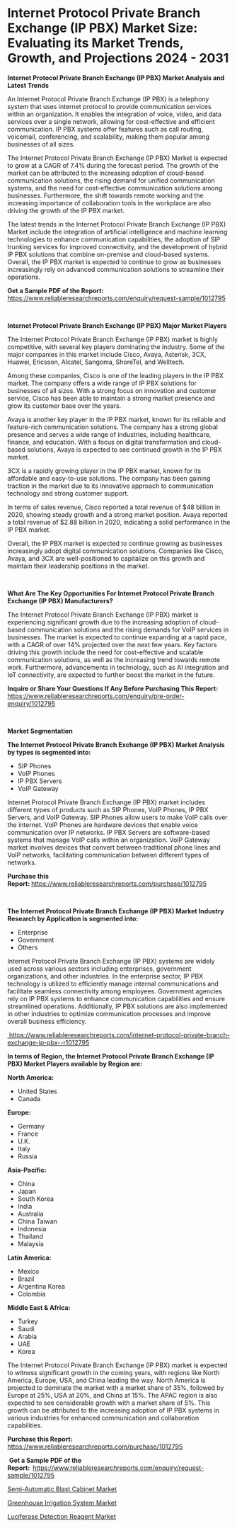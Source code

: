 <p><h1>Internet Protocol Private Branch Exchange (IP PBX) Market Size: Evaluating its Market Trends, Growth, and Projections 2024 - 2031</h1></p><p><strong>Internet Protocol Private Branch Exchange (IP PBX) Market Analysis and Latest Trends</strong></p>
<p><p>An Internet Protocol Private Branch Exchange (IP PBX) is a telephony system that uses internet protocol to provide communication services within an organization. It enables the integration of voice, video, and data services over a single network, allowing for cost-effective and efficient communication. IP PBX systems offer features such as call routing, voicemail, conferencing, and scalability, making them popular among businesses of all sizes.</p><p>The Internet Protocol Private Branch Exchange (IP PBX) Market is expected to grow at a CAGR of 7.4% during the forecast period. The growth of the market can be attributed to the increasing adoption of cloud-based communication solutions, the rising demand for unified communication systems, and the need for cost-effective communication solutions among businesses. Furthermore, the shift towards remote working and the increasing importance of collaboration tools in the workplace are also driving the growth of the IP PBX market.</p><p>The latest trends in the Internet Protocol Private Branch Exchange (IP PBX) Market include the integration of artificial intelligence and machine learning technologies to enhance communication capabilities, the adoption of SIP trunking services for improved connectivity, and the development of hybrid IP PBX solutions that combine on-premise and cloud-based systems. Overall, the IP PBX market is expected to continue to grow as businesses increasingly rely on advanced communication solutions to streamline their operations.</p></p>
<p><strong>Get a Sample PDF of the Report:&nbsp;</strong> <a href="https://www.reliableresearchreports.com/enquiry/request-sample/1012795">https://www.reliableresearchreports.com/enquiry/request-sample/1012795</a></p>
<p>&nbsp;</p>
<p><strong>Internet Protocol Private Branch Exchange (IP PBX) Major Market Players</strong></p>
<p><p>The Internet Protocol Private Branch Exchange (IP PBX) market is highly competitive, with several key players dominating the industry. Some of the major companies in this market include Cisco, Avaya, Asterisk, 3CX, Huawei, Ericsson, Alcatel, Sangoma, ShoreTel, and Welltech.</p><p>Among these companies, Cisco is one of the leading players in the IP PBX market. The company offers a wide range of IP PBX solutions for businesses of all sizes. With a strong focus on innovation and customer service, Cisco has been able to maintain a strong market presence and grow its customer base over the years.</p><p>Avaya is another key player in the IP PBX market, known for its reliable and feature-rich communication solutions. The company has a strong global presence and serves a wide range of industries, including healthcare, finance, and education. With a focus on digital transformation and cloud-based solutions, Avaya is expected to see continued growth in the IP PBX market.</p><p>3CX is a rapidly growing player in the IP PBX market, known for its affordable and easy-to-use solutions. The company has been gaining traction in the market due to its innovative approach to communication technology and strong customer support.</p><p>In terms of sales revenue, Cisco reported a total revenue of $48 billion in 2020, showing steady growth and a strong market position. Avaya reported a total revenue of $2.88 billion in 2020, indicating a solid performance in the IP PBX market.</p><p>Overall, the IP PBX market is expected to continue growing as businesses increasingly adopt digital communication solutions. Companies like Cisco, Avaya, and 3CX are well-positioned to capitalize on this growth and maintain their leadership positions in the market.</p></p>
<p>&nbsp;</p>
<p><strong>What Are The Key Opportunities For Internet Protocol Private Branch Exchange (IP PBX) Manufacturers?</strong></p>
<p><p>The Internet Protocol Private Branch Exchange (IP PBX) market is experiencing significant growth due to the increasing adoption of cloud-based communication solutions and the rising demands for VoIP services in businesses. The market is expected to continue expanding at a rapid pace, with a CAGR of over 14% projected over the next few years. Key factors driving this growth include the need for cost-effective and scalable communication solutions, as well as the increasing trend towards remote work. Furthermore, advancements in technology, such as AI integration and IoT connectivity, are expected to further boost the market in the future.</p></p>
<p><strong>Inquire or Share Your Questions If Any Before Purchasing This Report:</strong> <a href="https://www.reliableresearchreports.com/enquiry/pre-order-enquiry/1012795">https://www.reliableresearchreports.com/enquiry/pre-order-enquiry/1012795</a></p>
<p>&nbsp;</p>
<p><strong>Market Segmentation</strong></p>
<p><strong>The Internet Protocol Private Branch Exchange (IP PBX) Market Analysis by types is segmented into:</strong></p>
<p><ul><li>SIP Phones</li><li>VoIP Phones</li><li>IP PBX Servers</li><li>VoIP Gateway</li></ul></p>
<p><p>Internet Protocol Private Branch Exchange (IP PBX) market includes different types of products such as SIP Phones, VoIP Phones, IP PBX Servers, and VoIP Gateway. SIP Phones allow users to make VoIP calls over the internet. VoIP Phones are hardware devices that enable voice communication over IP networks. IP PBX Servers are software-based systems that manage VoIP calls within an organization. VoIP Gateway market involves devices that convert between traditional phone lines and VoIP networks, facilitating communication between different types of networks.</p></p>
<p><strong>Purchase this Report:&nbsp;</strong><a href="https://www.reliableresearchreports.com/purchase/1012795">https://www.reliableresearchreports.com/purchase/1012795</a></p>
<p>&nbsp;</p>
<p><strong>The Internet Protocol Private Branch Exchange (IP PBX) Market Industry Research by Application is segmented into:</strong></p>
<p><ul><li>Enterprise</li><li>Government</li><li>Others</li></ul></p>
<p><p>Internet Protocol Private Branch Exchange (IP PBX) systems are widely used across various sectors including enterprises, government organizations, and other industries. In the enterprise sector, IP PBX technology is utilized to efficiently manage internal communications and facilitate seamless connectivity among employees. Government agencies rely on IP PBX systems to enhance communication capabilities and ensure streamlined operations. Additionally, IP PBX solutions are also implemented in other industries to optimize communication processes and improve overall business efficiency.</p></p>
<p><a href="https://www.reliableresearchreports.com/internet-protocol-private-branch-exchange-ip-pbx--r1012795">&nbsp;https://www.reliableresearchreports.com/internet-protocol-private-branch-exchange-ip-pbx--r1012795</a></p>
<p><strong>In terms of Region, the Internet Protocol Private Branch Exchange (IP PBX) Market Players available by Region are:</strong></p>
<p>
    <p> <strong> North America: </strong>
        <ul>
            <li>United States</li>
            <li>Canada</li>
        </ul>
        </p> 
    <p> <strong> Europe: </strong>
        <ul>
            <li>Germany</li>
            <li>France</li>
            <li>U.K.</li>
            <li>Italy</li>
            <li>Russia</li>
        </ul>
        </p> 
    <p> <strong> Asia-Pacific: </strong>
        <ul>
            <li>China</li>
            <li>Japan</li>
            <li>South Korea</li>
            <li>India</li>
            <li>Australia</li>
            <li>China Taiwan</li>
            <li>Indonesia</li>
            <li>Thailand</li>
            <li>Malaysia</li>
        </ul>
        </p> 
    <p> <strong> Latin America: </strong>
        <ul>
            <li>Mexico</li>
            <li>Brazil</li>
            <li>Argentina Korea</li>
            <li>Colombia</li>
        </ul>
        </p> 
    <p> <strong> Middle East & Africa: </strong>
        <ul>
            <li>Turkey</li>
            <li>Saudi</li>
            <li>Arabia</li>
            <li>UAE</li>
            <li>Korea</li>
        </ul>
    </p>
    </p>
<p><p>The Internet Protocol Private Branch Exchange (IP PBX) market is expected to witness significant growth in the coming years, with regions like North America, Europe, USA, and China leading the way. North America is projected to dominate the market with a market share of 35%, followed by Europe at 25%, USA at 20%, and China at 15%. The APAC region is also expected to see considerable growth with a market share of 5%. This growth can be attributed to the increasing adoption of IP PBX systems in various industries for enhanced communication and collaboration capabilities.</p></p>
<p><strong>Purchase this Report: </strong><a href="https://www.reliableresearchreports.com/purchase/1012795">https://www.reliableresearchreports.com/purchase/1012795</a></p>
<p>&nbsp;<strong>Get a Sample PDF of the Report:&nbsp;&nbsp;</strong><a href="https://www.reliableresearchreports.com/enquiry/request-sample/1012795">https://www.reliableresearchreports.com/enquiry/request-sample/1012795</a></p>
<p><strong></strong></p>
<p><p><a href="https://www.linkedin.com/pulse/semi-automatic-blast-cabinet-market-insights-players-forecast-svqke?trackingId=SqC4L5QFKJRzQhyvAPWQJw%3D%3D">Semi-Automatic Blast Cabinet Market</a></p><p><a href="https://www.linkedin.com/pulse/global-greenhouse-irrigation-system-market-types-applications-xgoce?trackingId=gR5w1XZkQzr3KbSDfs07Xw%3D%3D">Greenhouse Irrigation System Market</a></p><p><a href="https://www.linkedin.com/pulse/luciferase-detection-reagent-market-research-report-forecasted-fpvze?trackingId=h8ZBOYNtqNcYBzTfiS5Oyg%3D%3D">Luciferase Detection Reagent Market</a></p></p>